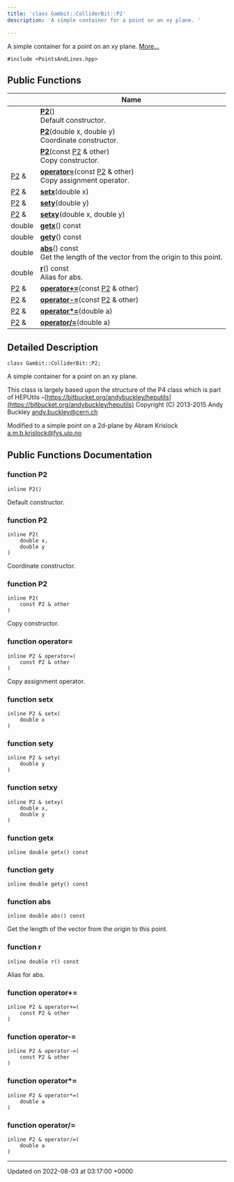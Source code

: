 ```yaml
---
title: 'class Gambit::ColliderBit::P2'
description: 'A simple container for a point on an xy plane. '

---
```









A simple container for a point on an xy plane.  [More...](#detailed-description)


`#include <PointsAndLines.hpp>`

## Public Functions

|                | Name           |
| -------------- | -------------- |
| | **[P2](/documentation/code/main/classes/classgambit_1_1colliderbit_1_1p2/#function-p2)**()<br>Default constructor.  |
| | **[P2](/documentation/code/main/classes/classgambit_1_1colliderbit_1_1p2/#function-p2)**(double x, double y)<br>Coordinate constructor.  |
| | **[P2](/documentation/code/main/classes/classgambit_1_1colliderbit_1_1p2/#function-p2)**(const [P2](/documentation/code/main/classes/classgambit_1_1colliderbit_1_1p2/) & other)<br>Copy constructor.  |
| [P2](/documentation/code/main/classes/classgambit_1_1colliderbit_1_1p2/) & | **[operator=](/documentation/code/main/classes/classgambit_1_1colliderbit_1_1p2/#function-operator=)**(const [P2](/documentation/code/main/classes/classgambit_1_1colliderbit_1_1p2/) & other)<br>Copy assignment operator.  |
| [P2](/documentation/code/main/classes/classgambit_1_1colliderbit_1_1p2/) & | **[setx](/documentation/code/main/classes/classgambit_1_1colliderbit_1_1p2/#function-setx)**(double x) |
| [P2](/documentation/code/main/classes/classgambit_1_1colliderbit_1_1p2/) & | **[sety](/documentation/code/main/classes/classgambit_1_1colliderbit_1_1p2/#function-sety)**(double y) |
| [P2](/documentation/code/main/classes/classgambit_1_1colliderbit_1_1p2/) & | **[setxy](/documentation/code/main/classes/classgambit_1_1colliderbit_1_1p2/#function-setxy)**(double x, double y) |
| double | **[getx](/documentation/code/main/classes/classgambit_1_1colliderbit_1_1p2/#function-getx)**() const |
| double | **[gety](/documentation/code/main/classes/classgambit_1_1colliderbit_1_1p2/#function-gety)**() const |
| double | **[abs](/documentation/code/main/classes/classgambit_1_1colliderbit_1_1p2/#function-abs)**() const<br>Get the length of the vector from the origin to this point.  |
| double | **[r](/documentation/code/main/classes/classgambit_1_1colliderbit_1_1p2/#function-r)**() const<br>Alias for abs.  |
| [P2](/documentation/code/main/classes/classgambit_1_1colliderbit_1_1p2/) & | **[operator+=](/documentation/code/main/classes/classgambit_1_1colliderbit_1_1p2/#function-operator+=)**(const [P2](/documentation/code/main/classes/classgambit_1_1colliderbit_1_1p2/) & other) |
| [P2](/documentation/code/main/classes/classgambit_1_1colliderbit_1_1p2/) & | **[operator-=](/documentation/code/main/classes/classgambit_1_1colliderbit_1_1p2/#function-operator-=)**(const [P2](/documentation/code/main/classes/classgambit_1_1colliderbit_1_1p2/) & other) |
| [P2](/documentation/code/main/classes/classgambit_1_1colliderbit_1_1p2/) & | **[operator*=](/documentation/code/main/classes/classgambit_1_1colliderbit_1_1p2/#function-operator*=)**(double a) |
| [P2](/documentation/code/main/classes/classgambit_1_1colliderbit_1_1p2/) & | **[operator/=](/documentation/code/main/classes/classgambit_1_1colliderbit_1_1p2/#function-operator/=)**(double a) |

## Detailed Description

```
class Gambit::ColliderBit::P2;
```

A simple container for a point on an xy plane. 

This class is largely based upon the structure of the P4 class which is part of HEPUtils &ndash;[https://bitbucket.org/andybuckley/heputils](https://bitbucket.org/andybuckley/heputils) Copyright (C) 2013-2015 Andy Buckley [andy.buckley@cern.ch](mailto:andy.buckley@cern.ch)

Modified to a simple point on a 2d-plane by Abram Krislock [a.m.b.krislock@fys.uio.no](mailto:a.m.b.krislock@fys.uio.no)

## Public Functions Documentation

### function P2

```
inline P2()
```

Default constructor. 

### function P2

```
inline P2(
    double x,
    double y
)
```

Coordinate constructor. 

### function P2

```
inline P2(
    const P2 & other
)
```

Copy constructor. 

### function operator=

```
inline P2 & operator=(
    const P2 & other
)
```

Copy assignment operator. 

### function setx

```
inline P2 & setx(
    double x
)
```


### function sety

```
inline P2 & sety(
    double y
)
```


### function setxy

```
inline P2 & setxy(
    double x,
    double y
)
```


### function getx

```
inline double getx() const
```


### function gety

```
inline double gety() const
```


### function abs

```
inline double abs() const
```

Get the length of the vector from the origin to this point. 

### function r

```
inline double r() const
```

Alias for abs. 

### function operator+=

```
inline P2 & operator+=(
    const P2 & other
)
```


### function operator-=

```
inline P2 & operator-=(
    const P2 & other
)
```


### function operator*=

```
inline P2 & operator*=(
    double a
)
```


### function operator/=

```
inline P2 & operator/=(
    double a
)
```


-------------------------------

Updated on 2022-08-03 at 03:17:00 +0000